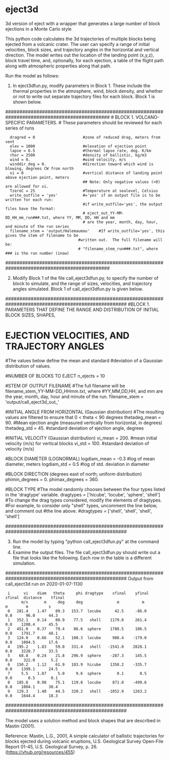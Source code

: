 # eject3d
3d version of eject with a wrapper that generates a large number of block ejections in a Monte Carlo style

This python code calculates the 3d trajectories of multiple blocks being ejected from a volcanic crater.  The user can specify a range of initial velocities, block sizes, and trajectory angles in the horizontal and vertical direction.  The model writes out the location of the landing point (x,y,z), block travel time, and, optionally, for each ejection, a table of the flight path along with atmospheric properties along that path.

Run the model as follows:
1)  In eject3dfun.py, modify parameters in Block 1.  These include the thermal properties in the atmosphere, wind, block density, and whether or not to write out separate trajectory files for each block.  Block 1 is shown below.

  #############################################################################################
      # BLOCK 1.  VOLCANO-SPECIFIC PARAMETERS.
      # These parameters should be reviewed for each series of runs

      dragred = 0                     #zone of reduced drag, meters from vent
      elev = 1000                     #elevation of ejection point
      lapse = 6.5                     #thermal lapse rate, deg. K/km
      rhor = 2500                     #density of ballistic, kg/m3
      wind = 0.                       #wind velocity, m/s
      winddir_deg = 0.                #direction toward which wind is blowing, degrees CW from north
      xi = 0                          #vertical distance of landing point above ejection point, meters
                                      ## Note: Only negative values (<0) are allowed for xi.
      TzeroC = 25                     #Temperature at sealevel, Celsius
      write_outfile = 'yes'           #='yes' if an output file is to be written for each run:
                                      #if write_outfile='yes', the output files have the format:
                                      # eject_out_YY-MM-DD_HH_mm_run###.txt, where YY, MM, DD, HH and mm
                                      # are the year, month, day, hour, and minute of the run series
      filename_stem = 'output/Halemaumau'    #If write_outfile='yes', this gives the stem of filename to be 
                                    #written out.  The full filename will be:
                                    # "filename_stem_run###.txt", where ### is the run number (inow)
  #############################################################################################
                                    
2)  Modify Block 1 of the file call_eject3dfun.py, to specify the number of block to simulate, and the range of sizes, velocities, and trajectory angles simulated.  Block 1 of call_eject3dfun.py is given below.

  ###################################################################################################
  #BLOCK 1.  PARAMETERS THAT DEFINE THE RANGE AND DISTRIBUTION OF INITIAL BLOCK SIZES, SHAPES,
  #          EJECTION VELOCITIES, AND TRAJECTORY ANGLES

  #The values below define the mean and standard
  #deviation of a Gaussian distribution of values.

  #NUMBER OF BLOCKS TO EJECT
  n_ejects  = 10

  #STEM OF OUTPUT FILENAME
  #The full filename will be filename_stem_YY-MM-DD_HHmm.txt, where
  #YY,MM,DD,HH, and mm are the year, month, day, hour and minute of the run.
  filename_stem = 'output/call_eject3d_out_'

  #INITIAL ANGLE FROM HORIZONTAL (Gaussian distribution)
  #The resulting values are filtered to ensure that 0 < theta < 90 degrees
  thetadeg_mean = 90.      #Mean ejection angle (measured vertically from horizontal, in degrees)
  thetadeg_std  = 45.      #standard deviation of ejection angle, degrees

  #INITIAL VELOCITY (Gaussian distribution)
  vi_mean = 200.                #mean initial velocity (m/s) for vertical blocks
  vi_std  = 100.                #standard deviation of velocity (m/s)

  #BLOCK DIAMETER (LOGNORMAL)
  logdiam_mean = -0.3               #log of mean diameter, meters
  logdiam_std  =  0.5                  #log of std. deviation in diameter

  #BLOCK DIRECTION (degrees east of north; uniform distribution)
  phimin_degrees = 0.
  phimax_degrees = 360.

  #BLOCK TYPE
  #The model randomly chooses between the four types listed in the 'dragtype' variable.
  dragtypes = ['hicube', 'locube', 'sphere', 'shell']
  #To change the drag types considered, modify the elements of dragtypes.
  #For example, to consider only "shell" types, uncomment the line below, and comment out
  #the line above.
  #dragtypes = ['shell', 'shell', 'shell', 'shell']

  ###################################################################################################
  
3)  Run the model by typing "python call_eject3dfun.py" at the command line.
4)  Examine the output files.  The file call_eject3dfun.py should write out a file that looks like the following.  Each row in the table is a different simulation.

  ###################################################################################################
  Output from call_eject3d run on 2020-01-07-1130

     i      vi    diam   theta     phi dragtype    xfinal    yfinal    zfinal  distance    tfinal
           m/s       m     deg     deg               m          m         m        m         s
     0   281.4    1.47    89.3   153.7  locube      42.5     -86.0       0.0      96.0      44.3
     1   352.1    0.14    80.9    77.5   shell    1179.8     261.4       0.0    1208.4      45.5
     2   451.0    0.37    79.4    86.6  sphere    1788.5     106.5       0.0    1791.7      48.1
     3   124.0    0.66    52.1   100.3  locube     988.4    -179.0       0.0    1004.5      17.6
     4   195.2    1.83    59.0   331.4   shell   -1541.0    2828.1       0.0    3220.7      33.5
     5    68.8    0.24    21.8   296.9  sphere    -287.3     145.5       0.0     322.0       5.2
     6   150.2    1.12    61.9   103.9  hicube    1358.2    -335.7       0.0    1399.1      24.5
     7     5.5    1.87     5.0     9.6  sphere       0.1       0.5       0.0       0.5       0.1
     8   185.8    0.98    75.1   119.8  locube     871.0    -499.6       0.0    1004.1      30.4
     9   129.3    1.40    44.5   320.2   shell   -1052.9    1263.2       0.0    1644.4      18.3
  ###################################################################################################
     
The model uses a solution method and block shapes that are described in Mastin (2001).

Reference:
Mastin, L.G., 2001, A simple calculator of ballistic trajectories for blocks ejected during volcanic eruptions, U.S. Geological Survey Open-File Report 01-45, U.S. Geological Survey, p. 26. (https://vhub.org/resources/455)
